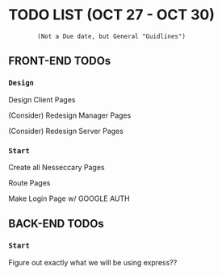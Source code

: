 # TODO LIST (OCT 27 - OCT 30)
            (Not a Due date, but General "Guidlines")


## FRONT-END TODOs

### `Design`

Design Client Pages

(Consider) Redesign Manager Pages

(Consider) Redesign Server Pages

### `Start`
Create all Nesseccary Pages

Route Pages

Make Login Page w/ GOOGLE AUTH


## BACK-END TODOs

### `Start`
Figure out exactly what we will be using
express??
